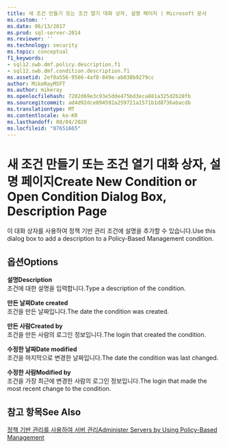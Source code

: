 ```yaml
---
title: 새 조건 만들기 또는 조건 열기 대화 상자, 설명 페이지 | Microsoft 문서
ms.custom: ''
ms.date: 06/13/2017
ms.prod: sql-server-2014
ms.reviewer: ''
ms.technology: security
ms.topic: conceptual
f1_keywords:
- sql12.swb.dmf.policy.description.f1
- sql12.swb.dmf.condition.description.f1
ms.assetid: 2ef0a556-9566-4af8-849e-ab038b9279cc
author: MikeRayMSFT
ms.author: mikeray
ms.openlocfilehash: 7202d69e3c93e5dde475bd3eca881a325d2b28fb
ms.sourcegitcommit: ad4d92dce894592a259721a1571b1d8736abacdb
ms.translationtype: MT
ms.contentlocale: ko-KR
ms.lasthandoff: 08/04/2020
ms.locfileid: "87651665"
---
```

# <a name="create-new-condition-or-open-condition-dialog-box-description-page"></a><span data-ttu-id="89468-102">새 조건 만들기 또는 조건 열기 대화 상자, 설명 페이지</span><span class="sxs-lookup"><span data-stu-id="89468-102">Create New Condition or Open Condition Dialog Box, Description Page</span></span>
  <span data-ttu-id="89468-103">이 대화 상자를 사용하여 정책 기반 관리 조건에 설명을 추가할 수 있습니다.</span><span class="sxs-lookup"><span data-stu-id="89468-103">Use this dialog box to add a description to a Policy-Based Management condition.</span></span>  
  
## <a name="options"></a><span data-ttu-id="89468-104">옵션</span><span class="sxs-lookup"><span data-stu-id="89468-104">Options</span></span>  
 <span data-ttu-id="89468-105">**설명**</span><span class="sxs-lookup"><span data-stu-id="89468-105">**Description**</span></span>  
 <span data-ttu-id="89468-106">조건에 대한 설명을 입력합니다.</span><span class="sxs-lookup"><span data-stu-id="89468-106">Type a description of the condition.</span></span>  
  
 <span data-ttu-id="89468-107">**만든 날짜**</span><span class="sxs-lookup"><span data-stu-id="89468-107">**Date created**</span></span>  
 <span data-ttu-id="89468-108">조건을 만든 날짜입니다.</span><span class="sxs-lookup"><span data-stu-id="89468-108">The date the condition was created.</span></span>  
  
 <span data-ttu-id="89468-109">**만든 사람**</span><span class="sxs-lookup"><span data-stu-id="89468-109">**Created by**</span></span>  
 <span data-ttu-id="89468-110">조건을 만든 사람의 로그인 정보입니다.</span><span class="sxs-lookup"><span data-stu-id="89468-110">The login that created the condition.</span></span>  
  
 <span data-ttu-id="89468-111">**수정한 날짜**</span><span class="sxs-lookup"><span data-stu-id="89468-111">**Date modified**</span></span>  
 <span data-ttu-id="89468-112">조건을 마지막으로 변경한 날짜입니다.</span><span class="sxs-lookup"><span data-stu-id="89468-112">The date the condition was last changed.</span></span>  
  
 <span data-ttu-id="89468-113">**수정한 사람**</span><span class="sxs-lookup"><span data-stu-id="89468-113">**Modified by**</span></span>  
 <span data-ttu-id="89468-114">조건을 가장 최근에 변경한 사람의 로그인 정보입니다.</span><span class="sxs-lookup"><span data-stu-id="89468-114">The login that made the most recent change to the condition.</span></span>  
  
## <a name="see-also"></a><span data-ttu-id="89468-115">참고 항목</span><span class="sxs-lookup"><span data-stu-id="89468-115">See Also</span></span>  
 [<span data-ttu-id="89468-116">정책 기반 관리를 사용하여 서버 관리</span><span class="sxs-lookup"><span data-stu-id="89468-116">Administer Servers by Using Policy-Based Management</span></span>](administer-servers-by-using-policy-based-management.md)  
  
  
